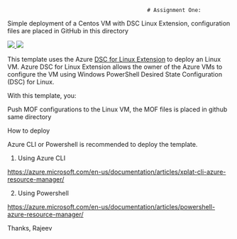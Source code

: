 
                                                # Assignment One: 
                                                
Simple deployment of a Centos VM with DSC Linux Extension, configuration files are placed in GitHub in this directory

<a href="https://portal.azure.com/#create/Microsoft.Template/uri/http://raw.githubusercontent.com/rajeev-world/BigDataInfraAzure/master/rajeev/linuxFinal/azuredeploy.json" target="_blank">
    <img src="http://azuredeploy.net/deploybutton.png"/>
</a>
<a href="http://armviz.io/#/?load=https://raw.githubusercontent.com/rajeev-world/BigDataInfraAzure/master/rajeev/linuxFinal/azuredeploy.json" target="_blank">
    <img src="http://armviz.io/visualizebutton.png"/>
</a>

This template uses the Azure [DSC for Linux Extension](https://github.com/Azure/azure-linux-extensions/tree/master/DSC) to deploy an Linux VM. Azure DSC for Linux Extension allows the owner of the Azure VMs to configure the VM using Windows PowerShell Desired State Configuration (DSC) for Linux.

With this template, you:

Push MOF configurations to the Linux VM, the MOF files is placed in github same directory


How to deploy

Azure CLI or Powershell is recommended to deploy the template.

1. Using Azure CLI

  https://azure.microsoft.com/en-us/documentation/articles/xplat-cli-azure-resource-manager/

2. Using Powershell

  https://azure.microsoft.com/en-us/documentation/articles/powershell-azure-resource-manager/
  
  Thanks,
  Rajeev
